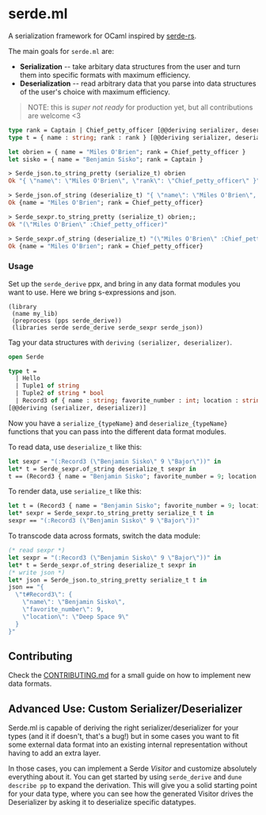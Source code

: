 # serde.ml

A serialization framework for OCaml inspired by [serde-rs](https://github.com/serde-rs).

The main goals for `serde.ml` are:

* **Serialization** -- take arbitary data structures from the user and turn them into specific formats with maximum efficiency.
* **Deserialization** -- read arbitrary data that you parse into data structures of the user's choice with maximum efficiency.

> NOTE: this is _super not ready_ for production yet, but all contributions are welcome <3

```ocaml
type rank = Captain | Chief_petty_officer [@@deriving serializer, deserializer]
type t = { name : string; rank : rank } [@@deriving serializer, deserializer]

let obrien = { name = "Miles O'Brien"; rank = Chief_petty_officer }
let sisko = { name = "Benjamin Sisko"; rank = Captain }

> Serde_json.to_string_pretty (serialize_t) obrien
Ok "{ \"name\": \"Miles O'Brien\", \"rank\": \"Chief_petty_officer\" }"

> Serde_json.of_string (deserialize_t) "{ \"name\": \"Miles O'Brien\", \"rank\": \"Chief_petty_officer\" }"
Ok {name = "Miles O'Brien"; rank = Chief_petty_officer}

> Serde_sexpr.to_string_pretty (serialize_t) obrien;;
Ok "(\"Miles O'Brien\" :Chief_petty_officer)"

> Serde_sexpr.of_string (deserialize_t) "(\"Miles O'Brien\" :Chief_petty_officer)";;
Ok {name = "Miles O'Brien"; rank = Chief_petty_officer}
```

### Usage

Set up the `serde_derive` ppx, and bring in any data format modules you want to use. Here we bring s-expressions and json.

```dune
(library
 (name my_lib)
 (preprocess (pps serde_derive))
 (libraries serde serde_derive serde_sexpr serde_json))
```

Tag your data structures with `deriving (serializer, deserializer)`.

```ocaml
open Serde

type t =
  | Hello
  | Tuple1 of string
  | Tuple2 of string * bool
  | Record3 of { name : string; favorite_number : int; location : string }
[@@deriving (serializer, deserializer)]
```

Now you have a `serialize_{typeName}` and `deserialize_{typeName}` functions that you can pass into the different data format modules.

To read data, use `deserialize_t` like this:

```ocaml
let sexpr = "(:Record3 (\"Benjamin Sisko\" 9 \"Bajor\"))" in
let* t = Serde_sexpr.of_string deserialize_t sexpr in
t == (Record3 { name = "Benjamin Sisko"; favorite_number = 9; location = "Bajor" })
```

To render data, use `serialize_t` like this:

```ocaml
let t = (Record3 { name = "Benjamin Sisko"; favorite_number = 9; location = "Bajor" }) in
let* sexpr = Serde_sexpr.to_string_pretty serialize_t t in
sexpr == "(:Record3 (\"Benjamin Sisko\" 9 \"Bajor\"))"
```

To transcode data across formats, switch the data module:

```ocaml
(* read sexpr *)
let sexpr = "(:Record3 (\"Benjamin Sisko\" 9 \"Bajor\"))" in
let* t = Serde_sexpr.of_string deserialize_t sexpr in
(* write json *)
let* json = Serde_json.to_string_pretty serialize_t t in
json == "{
  \"t#Record3\": {
    \"name\": \"Benjamin Sisko\",
    \"favorite_number\": 9,
    \"location\": \"Deep Space 9\"
  }
}"
```

## Contributing

Check the [CONTRIBUTING.md](./CONTRIBUTING.md) for a small guide on how to
implement new data formats.

## Advanced Use: Custom Serializer/Deserializer

Serde.ml is capable of deriving the right serializer/deserializer for your
types (and it if doesn't, that's a bug!) but in some cases you want to fit some
external data format into an existing internal representation without having to
add an extra layer.

In those cases, you can implement a Serde _Visitor_ and customize absolutely
everything about it. You can get started by using `serde_derive` and `dune
describe pp` to expand the derivation. This will give you a solid starting
point for your data type, where you can see how the generated Visitor drives
the Deserializer by asking it to deserialize specific datatypes.
